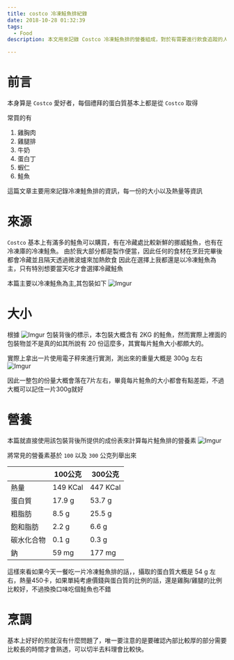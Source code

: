 ```yaml
---
title: costco 冷凍鮭魚排紀錄
date: 2018-10-28 01:32:39
tags:
  - Food
description: 本文用來記錄 Costco 冷凍鮭魚排的營養組成，對於有需要進行飲食追蹤的人能夠提供一個基本的概念到底每一餐吃進去的營養成分分別多少

---
```


# 前言
本身算是 `Costco` 愛好者，每個禮拜的蛋白質基本上都是從 `Costco` 取得

常買的有
1. 雞胸肉
2. 雞腿排
3. 牛奶
4. 蛋白丁
5. 蝦仁
6. 鮭魚


這篇文章主要用來記錄冷凍鮭魚排的資訊，每一份的大小以及熱量等資訊

# 來源
`Costco` 基本上有滿多的鮭魚可以購買，有在冷藏處比較新鮮的挪威鮭魚，也有在冷凍庫的冷凍鮭魚。
由於我大部分都是製作便當，因此任何的食材在烹飪完畢後都會冷藏並且隔天透過微波爐來加熱飲食
因此在選擇上我都還是以冷凍鮭魚為主，只有特別想要當天吃才會選擇冷藏鮭魚

本篇主要以冷凍鮭魚為主,其包裝如下
![Imgur](https://i.imgur.com/uxhu09H.jpg)

# 大小
根據 ![Imgur](https://i.imgur.com/nH69ZxP.jpg) 包裝背後的標示，本包裝大概含有 2KG 的鮭魚，然而實際上裡面的包裝物並不是真的如其所說有 20 份這麼多，其實每片鮭魚大小都頗大的。

實際上拿出一片使用電子秤來進行實測，測出來的重量大概是 300g 左右
![Imgur](https://i.imgur.com/HtZaLIs.jpg)

因此一整包的份量大概會落在7片左右，畢竟每片鮭魚的大小都會有點差距，不過大概可以記住一片300g就好

# 營養
本篇就直接使用該包裝背後所提供的成份表來計算每片鮭魚排的營養素
![Imgur](https://i.imgur.com/nH69ZxP.jpg)

將常見的營養素基於 `100` 以及 `300` 公克列舉出來


|  | 100公克 | 300公克 |
| -------- | -------- | -------- |
| 熱量      | 149  KCal   |    447 KCal     |
| 蛋白質      | 17.9 g   |    53.7 g     |
| 粗脂肪      | 8.5   g  |    25.5 g     |
| 飽和脂肪      | 2.2  g   |    6.6 g    |
| 碳水化合物      | 0.1 g    |    0.3  g   |
| 鈉| 59 mg     |    177 mg     |

這樣來看如果今天一餐吃一片冷凍鮭魚排的話，，攝取的蛋白質大概是 54 g 左右，熱量450卡，如果單純考慮價錢與蛋白質的比例的話，還是雞胸/雞腿的比例比較好，不過換換口味吃個鮭魚也不錯

# 烹調
基本上好好的煎就沒有什麼問題了，唯一要注意的是要確認內部比較厚的部分需要比較長的時間才會熟透，可以切半去料理會比較快。
